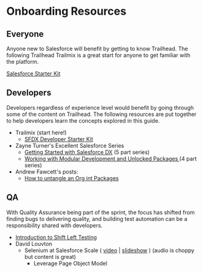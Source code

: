 # Onboarding Resources

## Everyone

Anyone new to Salesforce will benefit by getting to know Trailhead. The following Trailhead Trailmix is a great start for anyone to get familiar with the platform.

[Salesforce Starter Kit](https://trailhead.salesforce.com/en/users/gidich/trailmixes/salesforce-starter-kit)

## Developers

Developers regardless of experience level would benefit by going through some of the content on Trailhead. The following resources are put together to help developers learn the concepts explored in this guide.

* Trailmix \(start here!\)
  * [SFDX Developer Starter Kit ](https://trailhead.salesforce.com/users/gidich/trailmixes/sfdx-developer-starter-kit)
* Zayne Turner's Excellent Salesforce Series  
  * [Getting Started with Salesforce DX](https://developer.salesforce.com/blogs/2018/02/getting-started-salesforce-dx-part-1-5.html) \(5 part series\)
  * [Working with Modular Development and Unlocked Packages ](https://developer.salesforce.com/blogs/2018/06/working-with-modular-development-and-unlocked-packages-part-1.html)\(4 part series\)
* Andrew Fawcett's posts:
  * [How to untangle an Org int Packages](https://github.com/afawcett/dependencies-cli/wiki/How-to-untangle-an-Org-into-Packages)

## QA

With Quality Assurance being part of the sprint, the focus has shifted from finding bugs to delivering quality, and building test automation can be a responsibility shared with developers.

* [Introduction to Shift Left Testing ](https://www.softwaretestinghelp.com/shift-left-testing-approach/)
* David Louvton
  * Selenium at Salesforce Scale \( [video](https://www.youtube.com/watch?v=Uiw8PFtaWs8) \| [slideshow](https://www.slideshare.net/salesforceeng/selenium-at-salesforce-scale-32539866) \) \(audio is choppy but content is great\)
    * Leverage Page Object Model

